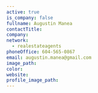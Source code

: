 ```yaml
---
active: true
is_company: false
fullname: Augustin Manea
contactTitle:
company:
network:
  - realestateagents
phoneOffice: 604-565-0867
email: augustin.manea@gmail.com
image_path:
color:
website:
profile_image_path:
---
```



